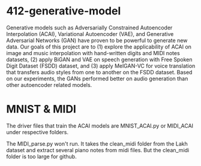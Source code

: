 # 412-generative-model

Generative models such as Adversarially Constrained Autoencoder Interpolation (ACAI), Variational Autoencoder (VAE), and Generative Adversarial Networks (GAN) have proven to be powerful to generate new data. Our goals of this project are to (1) explore the applicability of ACAI on image and music interpolation with hand-written digits and MIDI notes datasets, (2) apply BiGAN and VAE on speech generation with Free Spoken Digit Dataset (FSDD) dataset, and (3) apply MelGAN-VC for voice translation that transfers audio styles from one to another on the FSDD dataset. Based on our experiments, the GANs performed better on audio generation than other autoencoder related models. 

# MNIST \& MIDI 
The driver files that train the ACAI models are MNIST_ACAI.py or MIDI_ACAI under respective folders. 

The MIDI_parse.py won't run. It takes the clean_midi folder from the Lakh dataset and extract several piano notes from midi files. 
But the clean_midi folder is too large for github. 


